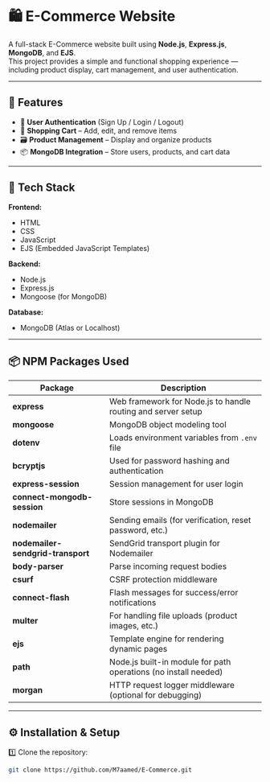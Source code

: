 # 🛍️ E-Commerce Website

A full-stack E-Commerce website built using **Node.js**, **Express.js**, **MongoDB**, and **EJS**.  
This project provides a simple and functional shopping experience — including product display, cart management, and user authentication.

---

## 🚀 Features

- 🔐 **User Authentication** (Sign Up / Login / Logout)  
- 🛒 **Shopping Cart** – Add, edit, and remove items  
- 🗃️ **Product Management** – Display and organize products  
- 📦 **MongoDB Integration** – Store users, products, and cart data  

---

## 🧰 Tech Stack

**Frontend:**  
- HTML  
- CSS  
- JavaScript  
- EJS (Embedded JavaScript Templates)

**Backend:**  
- Node.js  
- Express.js  
- Mongoose (for MongoDB)

**Database:**  
- MongoDB (Atlas or Localhost)

---

## 📦 NPM Packages Used

| Package | Description |
|----------|--------------|
| **express** | Web framework for Node.js to handle routing and server setup |
| **mongoose** | MongoDB object modeling tool |
| **dotenv** | Loads environment variables from `.env` file |
| **bcryptjs** | Used for password hashing and authentication |
| **express-session** | Session management for user login |
| **connect-mongodb-session** | Store sessions in MongoDB |
| **nodemailer** | Sending emails (for verification, reset password, etc.) |
| **nodemailer-sendgrid-transport** | SendGrid transport plugin for Nodemailer |
| **body-parser** | Parse incoming request bodies |
| **csurf** | CSRF protection middleware |
| **connect-flash** | Flash messages for success/error notifications |
| **multer** | For handling file uploads (product images, etc.) |
| **ejs** | Template engine for rendering dynamic pages |
| **path** | Node.js built-in module for path operations (no install needed) |
| **morgan** | HTTP request logger middleware (optional for debugging) |

---

## ⚙️ Installation & Setup

1️⃣ Clone the repository:
```bash
git clone https://github.com/M7aamed/E-Commerce.git
